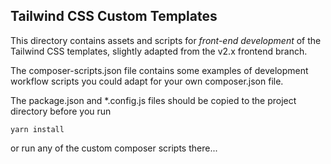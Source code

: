 ## Tailwind CSS Custom Templates

This directory contains assets and scripts for *front-end development* of the Tailwind CSS templates,
slightly adapted from the v2.x frontend branch.

The composer-scripts.json file contains some examples of development workflow scripts you could adapt
for your own composer.json file.

The package.json and *.config.js files should be copied to the project directory before you run
```
yarn install
```
or run any of the custom composer scripts there...
